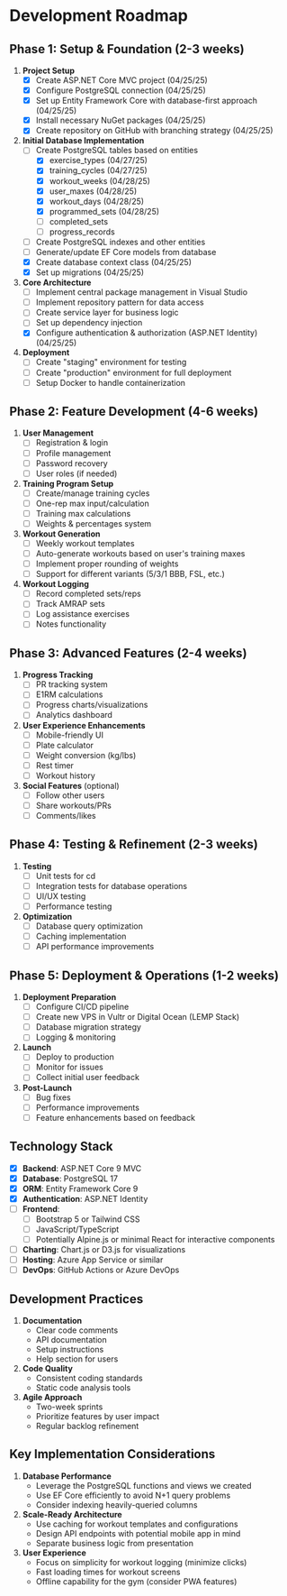 # Development Roadmap

## Phase 1: Setup & Foundation (2-3 weeks)

1. **Project Setup**
    - [X] Create ASP.NET Core MVC project (04/25/25)
    - [X] Configure PostgreSQL connection (04/25/25)
    - [X] Set up Entity Framework Core with database-first approach (04/25/25)
    - [X] Install necessary NuGet packages (04/25/25)
    - [X] Create repository on GitHub with branching strategy (04/25/25)
2. **Initial Database Implementation**
    - [ ] Create PostgreSQL tables based on entities
      - [X] exercise_types (04/27/25)
      - [X] training_cycles (04/27/25)
      - [X] workout_weeks (04/28/25)
      - [X] user_maxes (04/28/25)
      - [X] workout_days (04/28/25)
      - [X] programmed_sets (04/28/25)
      - [ ] completed_sets
      - [ ] progress_records
    - [ ] Create PostgreSQL indexes and other entities
    - [ ] Generate/update EF Core models from database
    - [X] Create database context class (04/25/25)
    - [X] Set up migrations (04/25/25)
3. **Core Architecture**
    - [ ] Implement central package management in Visual Studio
    - [ ] Implement repository pattern for data access
    - [ ] Create service layer for business logic
    - [ ] Set up dependency injection
    - [X] Configure authentication & authorization (ASP.NET Identity) (04/25/25)
4. **Deployment**
    - [ ] Create "staging" environment for testing
    - [ ] Create "production" environment for full deployment
    - [ ] Setup Docker to handle containerization

## Phase 2: Feature Development (4-6 weeks)

1. **User Management**
    - [ ] Registration & login
    - [ ] Profile management
    - [ ] Password recovery
    - [ ] User roles (if needed)
2. **Training Program Setup**
    - [ ] Create/manage training cycles
    - [ ] One-rep max input/calculation
    - [ ] Training max calculations
    - [ ] Weights & percentages system
3. **Workout Generation**
    - [ ] Weekly workout templates
    - [ ] Auto-generate workouts based on user's training maxes
    - [ ] Implement proper rounding of weights
    - [ ] Support for different variants (5/3/1 BBB, FSL, etc.)
4. **Workout Logging**
    - [ ] Record completed sets/reps
    - [ ] Track AMRAP sets
    - [ ] Log assistance exercises
    - [ ] Notes functionality

## Phase 3: Advanced Features (2-4 weeks)

1. **Progress Tracking**
    - [ ] PR tracking system
    - [ ] E1RM calculations
    - [ ] Progress charts/visualizations
    - [ ] Analytics dashboard
2. **User Experience Enhancements**
    - [ ] Mobile-friendly UI
    - [ ] Plate calculator
    - [ ] Weight conversion (kg/lbs)
    - [ ] Rest timer
    - [ ] Workout history
3. **Social Features** (optional)
    - [ ] Follow other users
    - [ ] Share workouts/PRs
    - [ ] Comments/likes

## Phase 4: Testing & Refinement (2-3 weeks)

1. **Testing**
    - [ ] Unit tests for cd
    - [ ] Integration tests for database operations
    - [ ] UI/UX testing
    - [ ] Performance testing
2. **Optimization**
    - [ ] Database query optimization
    - [ ] Caching implementation
    - [ ] API performance improvements

## Phase 5: Deployment & Operations (1-2 weeks)

1. **Deployment Preparation**
    - [ ] Configure CI/CD pipeline
    - [ ] Create new VPS in Vultr or Digital Ocean (LEMP Stack)
    - [ ] Database migration strategy
    - [ ] Logging & monitoring
2. **Launch**
    - [ ] Deploy to production
    - [ ] Monitor for issues
    - [ ] Collect initial user feedback
3. **Post-Launch**
    - [ ] Bug fixes
    - [ ] Performance improvements
    - [ ] Feature enhancements based on feedback

## Technology Stack

- [X] **Backend**: ASP.NET Core 9 MVC
- [X] **Database**: PostgreSQL 17
- [X] **ORM**: Entity Framework Core 9
- [X] **Authentication**: ASP.NET Identity
- [ ] **Frontend**:
    - [ ] Bootstrap 5 or Tailwind CSS
    - [ ] JavaScript/TypeScript
    - [ ] Potentially Alpine.js or minimal React for interactive components
- [ ] **Charting**: Chart.js or D3.js for visualizations
- [ ] **Hosting**: Azure App Service or similar
- [ ] **DevOps**: GitHub Actions or Azure DevOps

## Development Practices

1. **Documentation**
    - Clear code comments
    - API documentation
    - Setup instructions
    - Help section for users
2. **Code Quality**
    - Consistent coding standards
    - Static code analysis tools
3. **Agile Approach**
    - Two-week sprints
    - Prioritize features by user impact
    - Regular backlog refinement

## Key Implementation Considerations

1. **Database Performance**
    - Leverage the PostgreSQL functions and views we created
    - Use EF Core efficiently to avoid N+1 query problems
    - Consider indexing heavily-queried columns
2. **Scale-Ready Architecture**
    - Use caching for workout templates and configurations
    - Design API endpoints with potential mobile app in mind
    - Separate business logic from presentation
3. **User Experience**
    - Focus on simplicity for workout logging (minimize clicks)
    - Fast loading times for workout screens
    - Offline capability for the gym (consider PWA features)